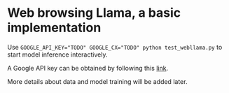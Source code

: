 # Web browsing Llama, a basic implementation

Use `GOOGLE_API_KEY="TODO" GOOGLE_CX="TODO" python test_webllama.py` to start model inference interactively. 

A Google API key can be obtained by following this [link](https://developers.google.com/custom-search/v1/overview). 

More details about data and model training will be added later. 
